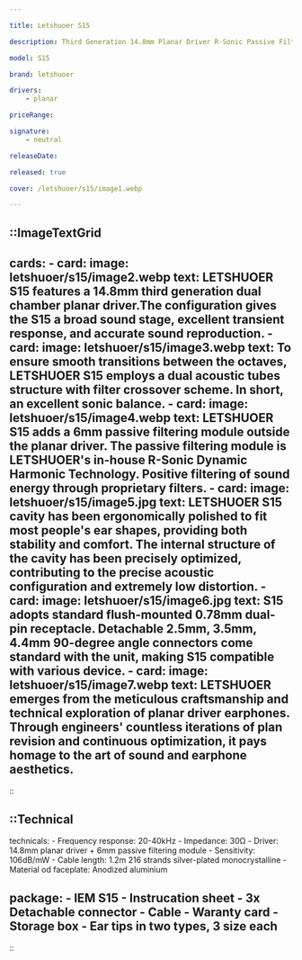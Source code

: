 ```yaml
---

title: Letshuoer S15

description: Third Generation 14.8mm Planar Driver R-Sonic Passive Filtering Module Hifi Wired In Ear Monitor

model: S15

brand: letshuoer

drivers: 
    - planar 

priceRange: 

signature:
    - neutral

releaseDate: 

released: true

cover: /letshuoer/s15/image1.webp

---
```


::ImageTextGrid
---
cards:
    - card: 
        image: letshuoer/s15/image2.webp
        text: LETSHUOER S15 features a 14.8mm third generation dual chamber planar driver.The configuration gives the S15 a broad sound stage, excellent transient response, and accurate sound reproduction.
    - card: 
        image: letshuoer/s15/image3.webp
        text: To ensure smooth transitions between the octaves, LETSHUOER S15 employs a dual acoustic tubes structure with filter crossover scheme. In short, an excellent sonic balance.
    - card: 
        image: letshuoer/s15/image4.webp
        text: LETSHUOER S15 adds a 6mm passive filtering module outside the planar driver. The passive filtering module is LETSHUOER's in-house R-Sonic Dynamic Harmonic Technology. Positive filtering of sound energy through proprietary filters.
    - card: 
        image: letshuoer/s15/image5.jpg
        text: LETSHUOER S15 cavity has been ergonomically polished to fit most people's ear shapes, providing both stability and comfort. The internal structure of the cavity has been precisely optimized, contributing to the precise acoustic configuration and extremely low distortion.
    - card: 
        image: letshuoer/s15/image6.jpg
        text: S15 adopts standard flush-mounted 0.78mm dual-pin receptacle. Detachable 2.5mm, 3.5mm, 4.4mm 90-degree angle connectors come standard with the unit, making S15 compatible with various device.
    - card: 
        image: letshuoer/s15/image7.webp
        text: LETSHUOER emerges from the meticulous craftsmanship and technical exploration of planar driver earphones. Through engineers' countless iterations of plan revision and continuous optimization, it pays homage to the art of sound and earphone aesthetics.
---
:: 

::Technical
---
technicals:
    - Frequency response: 20-40kHz
    - Impedance: 30Ω
    - Driver: 14.8mm planar driver + 6mm passive filtering module
    - Sensitivity: 106dB/mW
    - Cable length: 1.2m 216 strands silver-plated monocrystalline
    - Material od faceplate: Anodized aluminium

package: 
    - IEM S15
    - Instrucation sheet
    - 3x Detachable connector
    - Cable
    - Waranty card
    - Storage box
    - Ear tips in two types, 3 size each
---
::